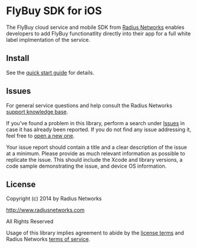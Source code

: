 # FlyBuy SDK for iOS

The FlyBuy cloud service and mobile SDK from [Radius
Networks](http://www.radiusnetworks.com/) enables developers to add FlyBuy
functionatlity directly into their app for a full white label implmentation of
the service.

## Install

See the [quick start guide](/doc/quickstart.md) for details.

## Issues

For general service questions and help consult the Radius Networks [support
knowledge base](https://radiusnetworks.zendesk.com/).

If you've found a problem in this library, perform a search under
[Issues](https://github.com/RadiusNetworks/flybuy-ios/issues?q=is%3Aissue+)
in case it has already been reported. If you do not find any issue addressing
it, feel free to [open a new
one](https://github.com/RadiusNetworks/flybuy-ios/issues/new).

Your issue report should contain a title and a clear description of the issue
at a minimum. Please provide as much relevant information as possible to
replicate the issue. This should include the Xcode and library versions, a code
sample demonstrating the issue, and device OS information.

## License

Copyright (c) 2014 by Radius Networks

http://www.radiusnetworks.com

All Rights Reserved

Usage of this library implies agreement to abide by the [license
terms](LICENSE) and Radius Networks [terms of
service](http://www.radiusnetworks.com/terms_of_service.html).

